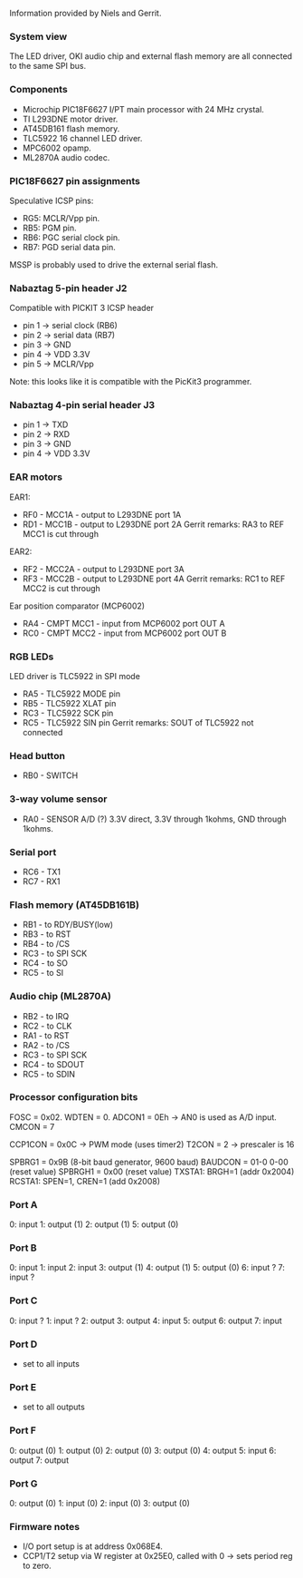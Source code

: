 Information provided by Niels and Gerrit.

### System view
The LED driver, OKI audio chip and external flash memory are all connected to the same SPI bus.

### Components
* Microchip PIC18F6627 I/PT main processor with 24 MHz crystal.
* TI L293DNE motor driver.
* AT45DB161 flash memory.
* TLC5922 16 channel LED driver.
* MPC6002 opamp.
* ML2870A audio codec.

### PIC18F6627 pin assignments

Speculative ICSP pins:

* RG5: MCLR/Vpp pin.
* RB5: PGM pin.
* RB6: PGC serial clock pin.
* RB7: PGD serial data pin.

MSSP is probably used to drive the external serial flash.

### Nabaztag 5-pin header J2

Compatible with PICKIT 3 ICSP header

* pin 1 -> serial clock (RB6)
* pin 2 -> serial data (RB7)
* pin 3 -> GND 
* pin 4 -> VDD 3.3V
* pin 5 -> MCLR/Vpp

Note: this looks like it is compatible with the PicKit3 programmer.

### Nabaztag 4-pin serial header J3

* pin 1 -> TXD
* pin 2 -> RXD
* pin 3 -> GND
* pin 4 -> VDD 3.3V

### EAR motors

EAR1:
* RF0 - MCC1A - output to L293DNE port 1A
* RD1 - MCC1B - output to L293DNE port 2A
Gerrit remarks: RA3 to REF MCC1 is cut through

EAR2:
* RF2 - MCC2A - output to L293DNE port 3A
* RF3 - MCC2B - output to L293DNE port 4A
Gerrit remarks: RC1 to REF MCC2 is cut through

Ear position comparator (MCP6002)
* RA4 - CMPT MCC1 - input from MCP6002 port OUT A
* RC0 - CMPT MCC2 - input from MCP6002 port OUT B

### RGB LEDs
LED driver is TLC5922 in SPI mode
* RA5 - TLC5922 MODE pin
* RB5 - TLC5922 XLAT pin
* RC3 - TLC5922 SCK pin
* RC5 - TLC5922 SIN pin
Gerrit remarks: SOUT of TLC5922 not connected

### Head button
* RB0 - SWITCH

### 3-way volume sensor
* RA0 - SENSOR A/D (?)
3.3V direct, 3.3V through 1kohms, GND through 1kohms.

### Serial port
* RC6 - TX1
* RC7 - RX1

### Flash memory (AT45DB161B)
* RB1 - to RDY/BUSY(low)
* RB3 - to RST
* RB4 - to /CS
* RC3 - to SPI SCK
* RC4 - to SO
* RC5 - to SI

### Audio chip (ML2870A)
* RB2 - to IRQ
* RC2 - to CLK
* RA1 - to RST
* RA2 - to /CS
* RC3 - to SPI SCK
* RC4 - to SDOUT
* RC5 - to SDIN

### Processor configuration bits
FOSC   = 0x02.
WDTEN  = 0.
ADCON1 = 0Eh -> AN0 is used as A/D input.
CMCON  = 7

CCP1CON = 0x0C -> PWM mode (uses timer2)
T2CON   = 2 -> prescaler is 16

SPBRG1  = 0x9B (8-bit baud generator, 9600 baud)
BAUDCON = 01-0 0-00 (reset value)
SPBRGH1 = 0x00 (reset value)
TXSTA1:  BRGH=1 (addr 0x2004)
RCSTA1:  SPEN=1, CREN=1 (add 0x2008)

### Port A
0: input
1: output (1)
2: output (1)
5: output (0)

### Port B
0: input
1: input
2: input
3: output (1)
4: output (1)
5: output (0)
6: input ?
7: input ?

### Port C
0: input ?
1: input ?
2: output
3: output
4: input
5: output
6: output
7: input

### Port D
* set to all inputs

### Port E
* set to all outputs

### Port F
0: output (0)
1: output (0)
2: output (0)
3: output (0)
4: output
5: input
6: output
7: output

### Port G
0: output (0)
1: input (0)
2: input (0)
3: output (0)

### Firmware notes
* I/O port setup is at address 0x068E4.
* CCP1/T2 setup via W register at 0x25E0, called with 0 -> sets period reg to zero.